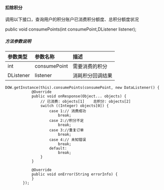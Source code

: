#### ** 扣除积分**

调用以下接口，查询用户的积分账户已消费积分额度、总积分额度状况

public void consumePoints\(int consumePoint,DListener listener\);



##### 方法参数说明

| 参数类型 | 参数名称 | 描述 |
| :--- | :--- | :--- |
| int | consumePoint | 需要消费的积分|
| DListener | listener | 消耗积分回调结果 |


```
DOW.getInstance(this).consumePoints(consumePoint, new DataListener() {
            @Override
            public void onResponse(Object... objects) {
                // 已消费: objects[1]    总积分: objects[2]
                switch ((Integer) objects[0]) {
                    case 1:// 消费成功
                        break;
                    case 2://积分不足
                        break;
                    case 3://重复订单
                        break;
                    case 4:// 未知错误
                        break;
                    default:
                        break;
                }
            }

            @Override
            public void onError(String errorInfo) {
            }
        });
```



